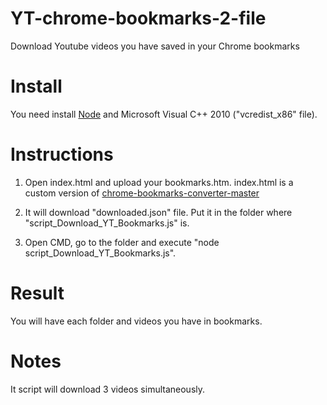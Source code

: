 # YT-chrome-bookmarks-2-file
Download Youtube videos you have saved in your Chrome bookmarks

# Install
You need install [Node](https://nodejs.org/es/) and Microsoft Visual C++ 2010 ("vcredist_x86" file).

# Instructions
1. Open index.html and upload your bookmarks.htm.
index.html is a custom version of [chrome-bookmarks-converter-master](https://github.com/jsnelders/chrome-bookmarks-converter)

2. It will download "downloaded.json" file. Put it in the folder where "script_Download_YT_Bookmarks.js" is.

3. Open CMD, go to the folder and execute "node script_Download_YT_Bookmarks.js".

# Result
You will have each folder and videos you have in bookmarks.

# Notes
It script will download 3 videos simultaneously.
